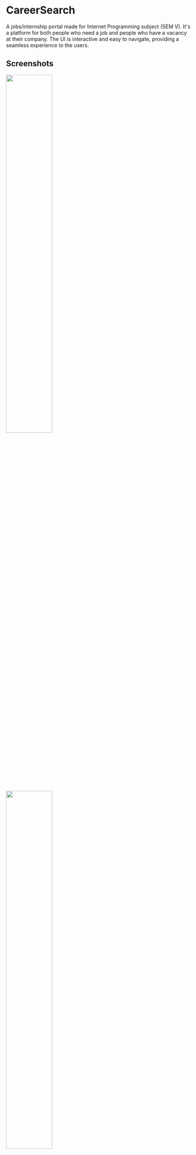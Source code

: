 # CareerSearch

A jobs/internship portal made for Internet Programming subject (SEM V). It's  a platform for both people who need a job and people who have a vacancy at their company.
The UI is interactive and easy to navigate, providing a seamless experience to the users.

## Screenshots

<p float="left">
<img src="https://user-images.githubusercontent.com/42350771/102877182-5b121300-446c-11eb-9eca-537aa90a9064.png" width="50%"/>
<img src="https://user-images.githubusercontent.com/42350771/102877196-5f3e3080-446c-11eb-923a-df77a01c4065.png" width="50%"/>
<img src="https://user-images.githubusercontent.com/42350771/102877210-649b7b00-446c-11eb-877d-9ceedc78a94c.png" width="50%"/>
<img src="https://user-images.githubusercontent.com/42350771/102877225-69f8c580-446c-11eb-8bc1-80f0855185ff.png" width="50%"/>
</p>

<p float="left">
<img src="https://user-images.githubusercontent.com/42350771/102877670-218dd780-446d-11eb-87c6-8be716f863ea.png" width="50%"/>
<img src="https://user-images.githubusercontent.com/42350771/102877677-2488c800-446d-11eb-904b-15541fd2a9be.png" width="50%"/>
<img src="https://user-images.githubusercontent.com/42350771/102877685-26eb2200-446d-11eb-89f0-94d1f25c5242.png" width="50%"/>
<img src="https://user-images.githubusercontent.com/42350771/102877694-29e61280-446d-11eb-95fd-5025ea5c306f.png" width="50%"/>
</p>

<p float="left">
<img src="https://user-images.githubusercontent.com/42350771/102877979-93662100-446d-11eb-89d3-aee4b6419e21.png" width="50%"/>
<img src="https://user-images.githubusercontent.com/42350771/102878078-b8f32a80-446d-11eb-9271-98b7df25edb2.png" width="50%"/>
</p>

## Built With 🛠

- [PHP](https://www.php.net/) 
- [Laravel](https://laravel.com/)
- [Bootstrap](https://getbootstrap.com/) 
- [MySQL](https://www.mysql.com/) 

## Architecture

![](https://user-images.githubusercontent.com/42350771/102877017-138b8700-446c-11eb-9c97-645d02265f67.png)

## License
The project is licensed under [MIT License](https://opensource.org/licenses/MIT)
